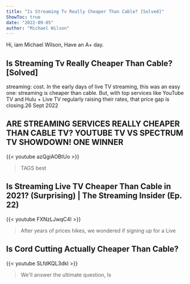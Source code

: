```yaml
---
title: "Is Streaming Tv Really Cheaper Than Cable? [Solved]"
ShowToc: true 
date: "2022-09-05"
author: "Michael Wilson" 
---
```


Hi, iam Michael Wilson, Have an A+ day.
## Is Streaming Tv Really Cheaper Than Cable? [Solved]
streaming: cost. In the early days of live TV streaming, this was an easy one: streaming is cheaper than cable. But, with top services like YouTube TV and Hulu + Live TV regularly raising their rates, that price gap is closing.26 Sept 2022

## ARE STREAMING SERVICES REALLY CHEAPER THAN CABLE TV? YOUTUBE TV VS  SPECTRUM TV SHOWDOWN! ONE WINNER
{{< youtube azQgiAOBtUo >}}
>TAGS best 

## Is Streaming Live TV Cheaper Than Cable in 2021? (Surprising)   | The Streaming Insider (Ep. 22)
{{< youtube FXNzLJwqC4I >}}
>After years of prices hikes, we wondered if signing up for a Live 

## Is Cord Cutting Actually Cheaper Than Cable?
{{< youtube SLfdKQL3dkI >}}
>We'll answer the ultimate question, Is 

